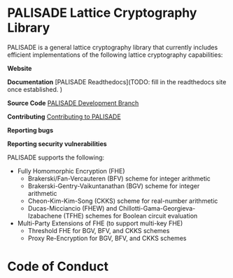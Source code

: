 PALISADE Lattice Cryptography Library
=====================================

PALISADE is a general lattice cryptography library that currently includes efficient implementations of the following lattice cryptography capabilities:

**Website**

**Documentation**  [PALISADE Readthedocs](TODO: fill in the readthedocs site once established. )

**Source Code** [PALISADE Development Branch](https://gitlab.com/palisade/palisade-development)

**Contributing** [Contributing to PALISADE](docs/static_docs/Contributing.md)

**Reporting bugs**

**Reporting security vulnerabilities**

PALISADE supports the following:

* Fully Homomorphic Encryption (FHE)
   * Brakerski/Fan-Vercauteren (BFV) scheme for integer arithmetic
   * Brakerski-Gentry-Vaikuntanathan (BGV) scheme for integer arithmetic
   * Cheon-Kim-Kim-Song (CKKS) scheme for real-number arithmetic
   * Ducas-Micciancio (FHEW) and Chillotti-Gama-Georgieva-Izabachene (TFHE) schemes for Boolean circuit evaluation
* Multi-Party Extensions of FHE (to support multi-key FHE)
   * Threshold FHE for BGV, BFV, and CKKS schemes
   * Proxy Re-Encryption for BGV, BFV, and CKKS schemes


# Code of Conduct

